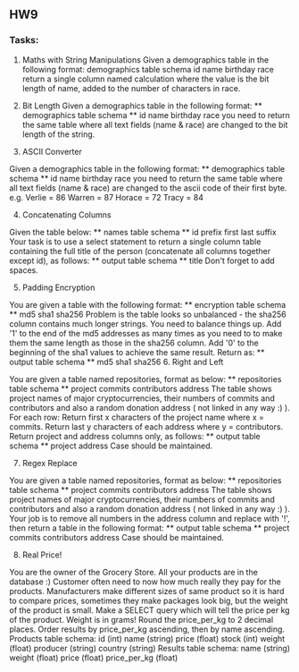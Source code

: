## HW9

### Tasks:
1. Maths with String Manipulations 
Given a demographics table in the following format:
demographics table schema
id
name
birthday
race
return a single column named calculation where the value is the bit length of name, added to the number of characters in race.

2. Bit Length
Given a demographics table in the following format:
** demographics table schema **
id
name
birthday
race
you need to return the same table where all text fields (name & race) are changed to the bit length of the string.

3. ASCII Converter


Given a demographics table in the following format:
** demographics table schema **
id
name
birthday
race
you need to return the same table where all text fields (name & race) are changed to the ascii code of their first byte.
e.g. Verlie = 86 Warren = 87 Horace = 72 Tracy = 84

4. Concatenating Columns


Given the table below:
** names table schema **
id
prefix
first
last
suffix
Your task is to use a select statement to return a single column table containing the full title of the person (concatenate all columns together except id), as follows:
** output table schema **
title
Don't forget to add spaces.

5. Padding Encryption


You are given a table with the following format:
** encryption table schema **
md5
sha1
sha256
Problem is the table looks so unbalanced - the sha256 column contains much longer strings. You need to balance things up. Add '1' to the end of the md5 addresses as many times as you need to to make them the same length as those in the sha256 column. Add '0' to the beginning of the sha1 values to achieve the same result.
Return as:
** output table schema **
md5
sha1
sha256
6. Right and Left


You are given a table named repositories, format as below:
** repositories table schema **
project
commits
contributors
address
The table shows project names of major cryptocurrencies, their numbers of commits and contributors and also a random donation address ( not linked in any way :) ).
For each row: Return first x characters of the project name where x = commits. Return last y characters of each address where y = contributors.
Return project and address columns only, as follows:
** output table schema **
project
address
Case should be maintained.

7. Regex Replace


You are given a table named repositories, format as below:
** repositories table schema **
project
commits
contributors
address
The table shows project names of major cryptocurrencies, their numbers of commits and contributors and also a random donation address ( not linked in any way :) ).
Your job is to remove all numbers in the address column and replace with '!', then return a table in the following format:
** output table schema **
project
commits
contributors
address
Case should be maintained.

8. Real Price!


You are the owner of the Grocery Store. All your products are in the database :)
Customer often need to now how much really they pay for the products. Manufacturers make different sizes of same product so it is hard to compare prices, sometimes they make packages look big, but the weight of the product is small. 
Make a SELECT query which will tell the price per kg of the product.
Weight is in grams! Round the price_per_kg to 2 decimal places.
Order results by price_per_kg ascending, then by name ascending.
Products table schema:
id (int)
name (string)
price (float)
stock (int)
weight (float)
producer (string)
country (string)
Results table schema:
name (string)
weight (float)
price (float)
price_per_kg (float)